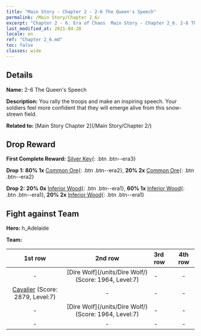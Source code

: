 ```yaml
---
title: "Main Story - Chapter 2 - 2-6 The Queen's Speech"
permalink: /Main Story/Chapter 2_6/
excerpt: "Chapter 2 - 6. Era of Chaos  Main Story - Chapter 2_6. 2-6 The Queen's Speech"
last_modified_at: 2021-04-28
locale: en
ref: "Chapter 2_6.md"
toc: false
classes: wide
---
```


## Details

 **Name:** 2-6 The Queen's Speech

 **Description:** You rally the troops and make an inspiring speech. Your soldiers feel more  confident that they will emerge alive from this snow-strewn field.

 **Related to:** [Main Story Chapter 2](/Main Story/Chapter 2/)

## Drop Reward

 **First Complete Reward:** [Silver Key](/Items/con_693/){: .btn .btn--era3}

 **Drop 1:** **80% 1x** [Common Ore](/Items/mat_6/){: .btn .btn--era2}, **20% 2x** [Common Ore](/Items/mat_6/){: .btn .btn--era2}

 **Drop 2:** **20% 0x** [Inferior Wood](/Items/mat_1/){: .btn .btn--era1}, **60% 1x** [Inferior Wood](/Items/mat_1/){: .btn .btn--era1}, **20% 2x** [Inferior Wood](/Items/mat_1/){: .btn .btn--era1}


## Fight against Team
 **Hero:** h_Adelaide

 **Team:**


  | 1st row | 2nd row | 3rd row | 4th row |
  |:----:|:----:|:----|:----:|
  | - | [Dire Wolf](/units/Dire Wolf/) (Score: 1964, Level:7)  | - | - |
  | [Cavalier](/units/Cavalier/) (Score: 2879, Level:7)  | - | - | - |
  | - | [Dire Wolf](/units/Dire Wolf/) (Score: 1964, Level:7)  | - | - |
  | - | - | - | - |


